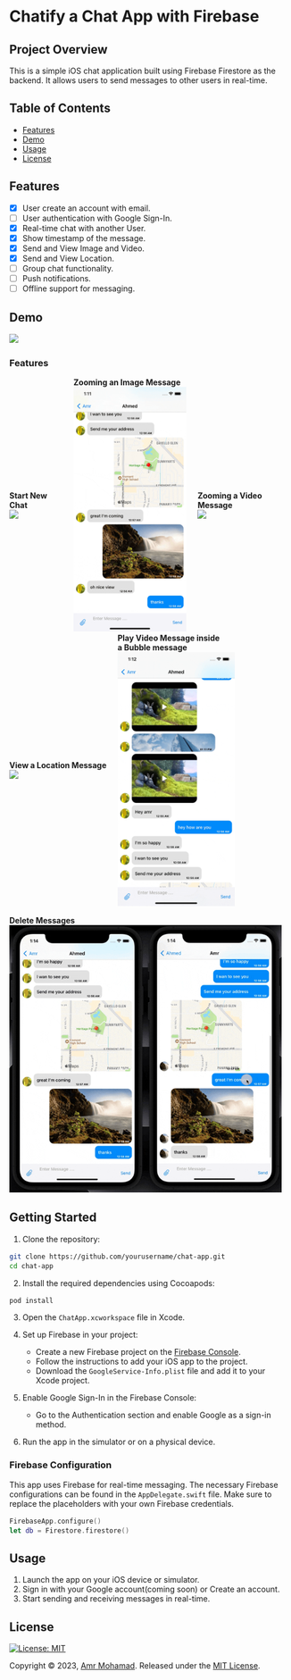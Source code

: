 # Chatify a Chat App with Firebase

## Project Overview

This is a simple iOS chat application built using Firebase Firestore as the backend. It allows users to send messages to other users in real-time.

## Table of Contents

- [Features](#features)
- [Demo](#demo)
- [Usage](#usage)
- [License](#license)

## Features

- [x] User create an account with email.
- [ ] User authentication with Google Sign-In.
- [x] Real-time chat with another User.
- [x] Show timestamp of the message.
- [x] Send and View Image and Video.
- [x] Send and View Location.
- [ ] Group chat functionality.
- [ ] Push notifications.
- [ ] Offline support for messaging.

## Demo

<img src="./Docs/demo.gif" width="620px">

### Features

<div style="display: flex; align-items: center; gap: 20px;">
    <div>
        <strong>Start New Chat</strong>
        <br>
        <img src="./Docs/start_new_chat.gif" width="220px">
    </div>
    <div>
        <strong>Zooming an Image Message</strong>
        <br>
        <img src="./Docs/zoom_in_out_image.gif" width="220px">
    </div>
    <div>
        <strong>Zooming a Video Message</strong>
        <br>
        <img src="./Docs/zoom_In_Out_video.gif" width="220px">
    </div>
</div>

<div style="display: flex; align-items: center; gap: 20px;">
    <div>
        <strong>View a Location Message</strong>
        <br>
        <img src="./Docs/ view_location.gif" width="220px">
    </div>
    <div>
        <strong>Play Video Message inside <br>a Bubble message</strong>
        <br>
        <img src="./Docs/video _in_mini.gif" width="210px">
    </div>
</div>

<strong>Delete Messages</strong>
<br>
<img src="./Docs/delete_message.gif" width="488px">


## Getting Started

1. Clone the repository:

```bash
git clone https://github.com/yourusername/chat-app.git
cd chat-app
```

2. Install the required dependencies using Cocoapods:

```bash
pod install
```

3. Open the `ChatApp.xcworkspace` file in Xcode.

4. Set up Firebase in your project:
   - Create a new Firebase project on the [Firebase Console](https://console.firebase.google.com/).
   - Follow the instructions to add your iOS app to the project.
   - Download the `GoogleService-Info.plist` file and add it to your Xcode project.

5. Enable Google Sign-In in the Firebase Console:
   - Go to the Authentication section and enable Google as a sign-in method.

6. Run the app in the simulator or on a physical device.

### Firebase Configuration

This app uses Firebase for real-time messaging. The necessary Firebase configurations can be found in the `AppDelegate.swift` file. Make sure to replace the placeholders with your own Firebase credentials.

```swift
FirebaseApp.configure()
let db = Firestore.firestore()
```

## Usage

1. Launch the app on your iOS device or simulator.
1. Sign in with your Google account(coming soon) or Create an account.
1. Start sending and receiving messages in real-time.

## License

[![License: MIT](https://img.shields.io/badge/License-MIT-yellow.svg)](https://opensource.org/licenses/MIT)

Copyright © 2023, [Amr Mohamad](https://github.com/AmrMohamad).
Released under the [MIT License](./LICENSE.txt).

<!--
This is a simple iOS chat application built using Firebase as the backend. It allows users to sign in with their Google accounts and send messages to other users in real-time.

## Features

- User authentication with Google Sign-In
- Real-time messaging using Firebase Firestore
- Clean and intuitive user interface
- Message timestamp and sender information
- Offline support for messaging

## Requirements

- iOS 12.0+
- Xcode 12.0+
- Cocoapods (for Firebase dependencies)

## Getting Started

1. Clone the repository:

```bash
git clone https://github.com/yourusername/chat-app.git
cd chat-app
```

2. Install the required dependencies using Cocoapods:

```bash
pod install
```

3. Open the `ChatApp.xcworkspace` file in Xcode.

4. Set up Firebase in your project:
   - Create a new Firebase project on the [Firebase Console](https://console.firebase.google.com/).
   - Follow the instructions to add your iOS app to the project.
   - Download the `GoogleService-Info.plist` file and add it to your Xcode project.

5. Enable Google Sign-In in the Firebase Console:
   - Go to the Authentication section and enable Google as a sign-in method.

6. Run the app in the simulator or on a physical device.

## Firebase Configuration

This app uses Firebase for real-time messaging. The necessary Firebase configurations can be found in the `AppDelegate.swift` file. Make sure to replace the placeholders with your own Firebase credentials.

```swift
FirebaseApp.configure()
let db = Firestore.firestore()
```

## Directory Structure

```
- ChatApp
  - Controllers
    - ChatViewController.swift
    - ...
  - Models
    - Message.swift
    - ...
  - Views
    - MessageCell.swift
    - ...
  - Supporting Files
    - AppDelegate.swift
    - ...
```

## Usage

1. Launch the app on your iOS device or simulator.
2. Sign in with your Google account.
3. Start sending and receiving messages in real-time.

## Contributing

If you'd like to contribute to this project, please follow these steps:

1. Fork the repository.
2. Create a new branch for your feature or bug fix.
3. Make your changes and commit them with a descriptive commit message.
4. Push your changes to your fork.
5. Submit a pull request to the `main` branch of the original repository.

## License

This project is licensed under the MIT License - see the [LICENSE](LICENSE) file for details.

## Acknowledgments

- [Firebase](https://firebase.google.com/) for providing an easy-to-use backend service.
- [GoogleSignIn](https://developers.google.com/identity/sign-in/ios) for simplifying user authentication.

## Contact

For any inquiries or feedback, please contact [Your Name](mailto:youremail@example.com).

---

Feel free to customize this README according to your specific project details. Make sure to provide clear instructions for setting up and running the app, and include any additional information that may be relevant to developers or users.

-->